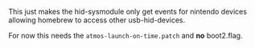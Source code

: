 This just makes the hid-sysmodule only get events for nintendo devices allowing homebrew to access other usb-hid-devices.

For now this needs the `atmos-launch-on-time.patch` and **no** boot2.flag.